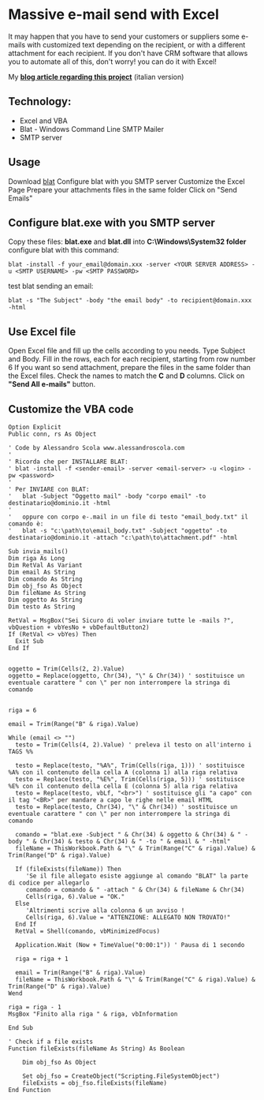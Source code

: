 # Massive e-mail send with Excel

It may happen that you have to send your customers or suppliers some e-mails with customized text depending on the recipient, or with a different attachment for each recipient. If you don't have CRM software that allows you to automate all of this, don't worry! you can do it with Excel!

My [**blog article regarding this project**](https://www.alessandroscola.com/excel/invio-massivo-di-email-con-excel.html) (italian version)

## Technology:
* Excel and VBA
* Blat - Windows Command Line SMTP Mailer
* SMTP server


## Usage
Download [blat](https://sourceforge.net/projects/blat/files/)
Configure blat with you SMTP server
Customize the Excel Page 
Prepare your attachments files in the same folder 
Click on "Send Emails"

## Configure blat.exe with you SMTP server
Copy these files: **blat.exe** and **blat.dll** into **C:\Windows\System32 folder**
configure blat with this command:
```
blat -install -f your_email@domain.xxx -server <YOUR SERVER ADDRESS> -u <SMTP USERNAME> -pw <SMTP PASSWORD>
```
test blat sending an email:
```
blat -s "The Subject" -body "the email body" -to recipient@domain.xxx -html
```
## Use Excel file
Open Excel file and fill up the cells according to you needs. Type Subject and Body.
Fill in the rows, each for each recipient, starting from row number 6
If you want so send attachment, prepare the files in the same folder than the Excel files. Check the names to match the **C** and **D** columns.
Click on **"Send All e-mails"** button.

## Customize the VBA code

```
Option Explicit
Public conn, rs As Object

' Code by Alessandro Scola www.alessandroscola.com
'
' Ricorda che per INSTALLARE BLAT:
' blat -install -f <sender-email> -server <email-server> -u <login> -pw <password>
'
' Per INVIARE con BLAT:
'   blat -Subject "Oggetto mail" -body "corpo email" -to destinatario@dominio.it -html
'
'   oppure con corpo e-.mail in un file di testo "email_body.txt" il comando è:
'   blat -s "c:\path\to\email_body.txt" -Subject "oggetto" -to destinatario@dominio.it -attach "c:\path\to\attachment.pdf" -html

Sub invia_mails()
Dim riga As Long
Dim RetVal As Variant
Dim email As String
Dim comando As String
Dim obj_fso As Object
Dim fileName As String
Dim oggetto As String
Dim testo As String

RetVal = MsgBox("Sei Sicuro di voler inviare tutte le -mails ?", vbQuestion + vbYesNo + vbDefaultButton2)
If (RetVal <> vbYes) Then
  Exit Sub
End If


oggetto = Trim(Cells(2, 2).Value)
oggetto = Replace(oggetto, Chr(34), "\" & Chr(34)) ' sostituisce un eventuale carattere " con \" per non interrompere la stringa di comando


riga = 6

email = Trim(Range("B" & riga).Value)

While (email <> "")
  testo = Trim(Cells(4, 2).Value) ' preleva il testo on all'interno i TAGS %%
  
  testo = Replace(testo, "%A%", Trim(Cells(riga, 1))) ' sostituisce %A% con il contenuto della cella A (colonna 1) alla riga relativa
  testo = Replace(testo, "%E%", Trim(Cells(riga, 5))) ' sostituisce %E% con il contenuto della cella E (colonna 5) alla riga relativa
  testo = Replace(testo, vbLf, "<br>") ' sostituisce gli "a capo" con il tag "<BR>" per mandare a capo le righe nelle email HTML
  testo = Replace(testo, Chr(34), "\" & Chr(34)) ' sostituisce un eventuale carattere " con \" per non interrompere la stringa di comando
  
  comando = "blat.exe -Subject " & Chr(34) & oggetto & Chr(34) & " -body " & Chr(34) & testo & Chr(34) & " -to " & email & " -html"
  fileName = ThisWorkbook.Path & "\" & Trim(Range("C" & riga).Value) & Trim(Range("D" & riga).Value)
  
  If (fileExists(fileName)) Then
     'Se il file allegato esiste aggiunge al comando "BLAT" la parte di codice per allegarlo
     comando = comando & " -attach " & Chr(34) & fileName & Chr(34)
     Cells(riga, 6).Value = "OK."
  Else
     'Altrimenti scrive alla colonna 6 un avviso !
     Cells(riga, 6).Value = "ATTENZIONE: ALLEGATO NON TROVATO!"
  End If
  RetVal = Shell(comando, vbMinimizedFocus)
  
  Application.Wait (Now + TimeValue("0:00:1")) ' Pausa di 1 secondo
  
  riga = riga + 1

  email = Trim(Range("B" & riga).Value)
  fileName = ThisWorkbook.Path & "\" & Trim(Range("C" & riga).Value) & Trim(Range("D" & riga).Value)
Wend

riga = riga - 1
MsgBox "Finito alla riga " & riga, vbInformation

End Sub

' Check if a file exists
Function fileExists(fileName As String) As Boolean

    Dim obj_fso As Object

    Set obj_fso = CreateObject("Scripting.FileSystemObject")
    fileExists = obj_fso.fileExists(fileName)
End Function

```


 
